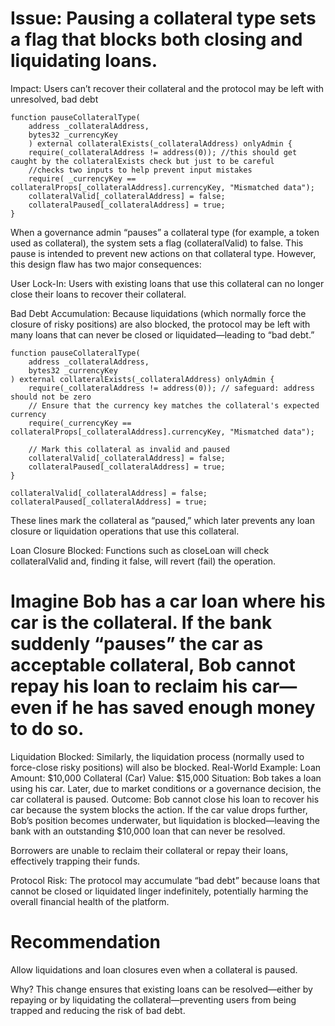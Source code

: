 
# Issue: Pausing a collateral type sets a flag that blocks both closing and liquidating loans.
Impact: Users can’t recover their collateral and the protocol may be left with unresolved, bad debt

```solidity
function pauseCollateralType(
    address _collateralAddress,
    bytes32 _currencyKey
    ) external collateralExists(_collateralAddress) onlyAdmin {
    require(_collateralAddress != address(0)); //this should get caught by the collateralExists check but just to be careful
    //checks two inputs to help prevent input mistakes
    require( _currencyKey == collateralProps[_collateralAddress].currencyKey, "Mismatched data");
    collateralValid[_collateralAddress] = false;
    collateralPaused[_collateralAddress] = true;
}
```

When a governance admin “pauses” a collateral type (for example, a token used as collateral), the system sets a flag (collateralValid) to false. This pause is intended to prevent new actions on that collateral type. However, this design flaw has two major consequences:

User Lock-In:
Users with existing loans that use this collateral can no longer close their loans to recover their collateral.

Bad Debt Accumulation:
Because liquidations (which normally force the closure of risky positions) are also blocked, the protocol may be left with many loans that can never be closed or liquidated—leading to “bad debt.”

```solidity 
function pauseCollateralType(
    address _collateralAddress,
    bytes32 _currencyKey
) external collateralExists(_collateralAddress) onlyAdmin {
    require(_collateralAddress != address(0)); // safeguard: address should not be zero
    // Ensure that the currency key matches the collateral's expected currency
    require(_currencyKey == collateralProps[_collateralAddress].currencyKey, "Mismatched data");
    
    // Mark this collateral as invalid and paused
    collateralValid[_collateralAddress] = false;
    collateralPaused[_collateralAddress] = true;
}
```

```solidity
collateralValid[_collateralAddress] = false;
collateralPaused[_collateralAddress] = true;
```
These lines mark the collateral as “paused,” which later prevents any loan closure or liquidation operations that use this collateral.

Loan Closure Blocked:
Functions such as closeLoan will check collateralValid and, finding it false, will revert (fail) the operation.

# Imagine Bob has a car loan where his car is the collateral. If the bank suddenly “pauses” the car as acceptable collateral, Bob cannot repay his loan to reclaim his car—even if he has saved enough money to do so.

Liquidation Blocked:
Similarly, the liquidation process (normally used to force-close risky positions) will also be blocked.
Real-World Example:
Loan Amount: $10,000
Collateral (Car) Value: $15,000
Situation: Bob takes a loan using his car. Later, due to market conditions or a governance decision, the car collateral is paused.
Outcome:
Bob cannot close his loan to recover his car because the system blocks the action.
If the car value drops further, Bob’s position becomes underwater, but liquidation is blocked—leaving the bank with an outstanding $10,000 loan that can never be resolved.

Borrowers are unable to reclaim their collateral or repay their loans, effectively trapping their funds.

Protocol Risk:
The protocol may accumulate “bad debt” because loans that cannot be closed or liquidated linger indefinitely, potentially harming the overall financial health of the platform.


# Recommendation
Allow liquidations and loan closures even when a collateral is paused.

Why?
This change ensures that existing loans can be resolved—either by repaying or by liquidating the collateral—preventing users from being trapped and reducing the risk of bad debt.


